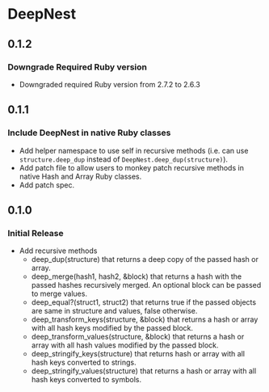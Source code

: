 # DeepNest

## 0.1.2

### Downgrade Required Ruby version

  - Downgraded required Ruby version from 2.7.2 to 2.6.3

## 0.1.1

### Include DeepNest in native Ruby classes

  - Add helper namespace to use self in recursive methods (i.e. can use `structure.deep_dup` instead of `DeepNest.deep_dup(structure)`).
  - Add patch file to allow users to monkey patch recursive methods in native Hash and Array Ruby classes.
  - Add patch spec.

## 0.1.0

### Initial Release

  - Add recursive methods
    - deep_dup(structure) that returns a deep copy of the passed hash or array.
    - deep_merge(hash1, hash2, &block) that returns a hash with the passed hashes recursively merged. An optional block can be passed to merge values.
    - deep_equal?(struct1, struct2) that returns true if the passed objects are same in structure and values, false otherwise.
    - deep_transform_keys(structure, &block) that returns a hash or array with all hash keys modified by the passed block.
    - deep_transform_values(structure, &block) that returns a hash or array with all hash values modified by the passed block.
    - deep_stringify_keys(structure) that returns hash or array with all hash keys converted to strings.
    - deep_stringify_values(structure) that returns a hash or array with all hash keys converted to symbols.
  